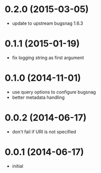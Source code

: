 # 0.2.0 (2015-03-05)

  * update to upstream bugsnag 1.6.3

# 0.1.1 (2015-01-19)

  * fix logging string as first argument

# 0.1.0 (2014-11-01)

  * use query options to configure bugsnag
  * better metadata handling

# 0.0.2 (2014-06-17)

  * don't fail if URI is not specified

# 0.0.1 (2014-06-17)

  * initial

